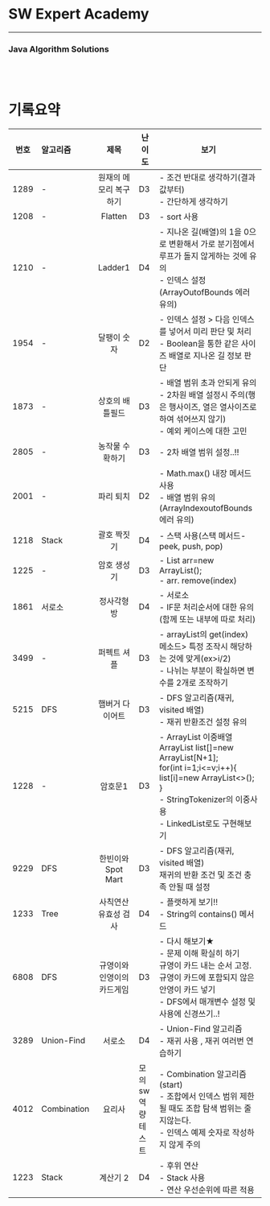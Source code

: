 # SW Expert Academy

----

### Java Algorithm Solutions

<br><br>

# 기록요약


| 번호 | 알고리즘    |            제목            | 난이도             | 보기                                                         |
| ---- | :---------- | :------------------------: | ------------------ | ------------------------------------------------------------ |
| 1289 | -           |   원재의 메모리 복구하기   | D3                 | - 조건 반대로 생각하기(결과값부터)<br />- 간단하게 생각하기  |
| 1208 | -           |          Flatten           | D3                 | - sort 사용                                                  |
| 1210 | -           |          Ladder1           | D4                 | - 지나온 길(배열)의 1을 0으로 변환해서 가로 분기점에서 루프가 돌지 않게하는 것에 유의<br />- 인덱스 설정(ArrayOutofBounds 에러 유의) |
| 1954 | -           |        달팽이 숫자         | D2                 | - 인덱스 설정 > 다음 인덱스를 넣어서 미리 판단 및 처리<br />- Boolean을 통한 같은 사이즈 배열로 지나온 길 정보 판단 |
| 1873 | -           |      상호의 배틀필드       | D3                 | - 배열 범위 초과 안되게 유의<br />- 2차원 배열 설정시 주의(행은 행사이즈, 열은 열사이즈로 하여 섞어쓰지 않기)<br />- 예외 케이스에 대한 고민 |
| 2805 | -           |      농작물 수확하기       | D3                 | - 2차 배열 범위 설정..!!                                     |
| 2001 | -           |         파리 퇴치          | D2                 | - Math.max() 내장 메서드 사용<br />- 배열 범위 유의(ArrayIndexoutofBounds 에러 유의) |
| 1218 | Stack       |        괄호 짝짓기         | D4                 | - 스택 사용(스택 메서드- peek, push, pop)                    |
| 1225 | -           |        암호 생성기         | D3                 | - List<Integer> arr=new ArrayList<Integer>();<br />- arr. remove(index) |
| 1861 | 서로소      |        정사각형 방         | D4                 | - 서로소<br />- IF문 처리순서에 대한 유의(함께 또는 내부에 따로 처리) |
| 3499 | -           |        퍼펙트 셔플         | D3                 | - arrayList의 get(index) 메소드> 특정 조작시 해당하는 것에 맞게(ex>i/2)<br />- 나뉘는 부분이 확실하면 변수를 2개로 조작하기 |
| 5215 | DFS         |      햄버거 다이어트       | D3                 | - DFS 알고리즘(재귀, visited 배열)<br />- 재귀 반환조건 설정 유의 |
| 1228 | -           |          암호문1           | D3                 | - ArrayList 이중배열 <br />   ArrayList<Node> list[]=new ArrayList[N+1];<br />   for(int i=1;i<=v;i++){<br />        list[i]=new ArrayList<>();<br />   }<br />- StringTokenizer의 이중사용<br />- LinkedList로도 구현해보기 |
| 9229 | DFS         |     한빈이와 Spot Mart     | D3                 | - DFS 알고리즘(재귀, visited 배열)<br />  재귀의 반환 조건 및 조건 충족 안될 때 설정 |
| 1233 | Tree        |    사칙연산 유효성 검사    | D4                 | - 플랫하게 보기!!<br />- String의 contains() 메서드          |
| 6808 | DFS         | 규영이와 인영이의 카드게임 | D3                 | - 다시 해보기★<br />- 문제 이해 확실히 하기<br />   규영이 카드 내는 순서 고정.<br />   규영이 카드에 포함되지 않은 안영이 카드 넣기<br />- DFS에서 매개변수 설정 및 사용에 신경쓰기..! |
| 3289 | Union-Find  |           서로소           | D4                 | - Union-Find 알고리즘<br />- 재귀 사용 , 재귀 여러번 연습하기 |
| 4012 | Combination |           요리사           | 모의 sw 역량테스트 | - Combination 알고리즘 (start)<br />- 조합에서 인덱스 범위 제한될 때도 조합 탐색 범위는 줄지않는다.<br />- 인덱스 예제 숫자로 작성하지 않게 주의 |
| 1223 | Stack       |          계산기 2          | D4                 | - 후위 연산<br />- Stack 사용<br />- 연산 우선순위에 따른 적용 |

